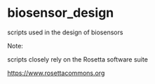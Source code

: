 # biosensor_design
scripts used in the design of biosensors

Note:

  scripts closely rely on the Rosetta software suite
  
  https://www.rosettacommons.org
